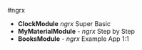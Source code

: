 #ngrx
* **ClockModule** *ngrx* Super Basic
* **MyMaterialModule** - *ngrx* Step by Step
* **BooksModule** - *ngrx* Example App 1:1